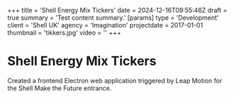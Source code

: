 +++
title = 'Shell Energy Mix Tickers'
date = 2024-12-16T09:55:46Z
draft = true
summary = 'Test content summary.'
[params]
  type = 'Development'
  client = 'Shell UK'
  agency = 'Imagination'
  projectdate = 2017-01-01
  thumbnail = 'tikkers.jpg'
  video = ''
+++

# Shell Energy Mix Tickers

Created a frontend Electron web application triggered by Leap Motion for the Shell Make the Future entrance.
